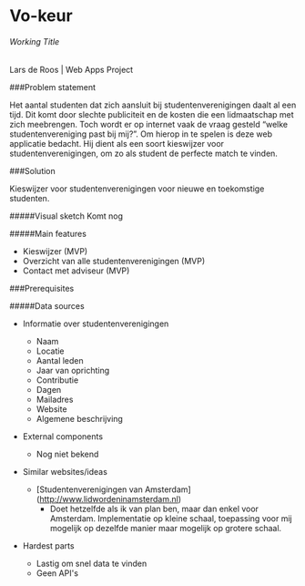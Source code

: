 # Vo-keur 
###### Working Title

Lars de Roos | Web Apps Project


###Problem statement

Het aantal studenten dat zich aansluit bij studentenverenigingen daalt al een tijd. Dit komt door slechte publiciteit en de kosten die een lidmaatschap met zich meebrengen. Toch wordt er op internet vaak de vraag gesteld “welke studentenvereniging past bij mij?”. Om hierop in te spelen is deze web applicatie bedacht. Hij dient als een soort kieswijzer voor studentenverenigingen, om zo als student de perfecte match te vinden. 

###Solution

Kieswijzer voor studentenverenigingen voor nieuwe en toekomstige studenten.

#####Visual sketch
Komt nog

#####Main features
- Kieswijzer (MVP)
- Overzicht van alle studentenverenigingen (MVP)
- Contact met adviseur (MVP)

###Prerequisites

#####Data sources
- Informatie over studentenverenigingen 
	- Naam
	- Locatie
	- Aantal leden
	- Jaar van oprichting
	- Contributie
	- Dagen
	- Mailadres
	- Website
	- Algemene beschrijving
- External components
	- Nog niet bekend
- Similar websites/ideas
	- [Studentenverenigingen van Amsterdam] (http://www.lidwordeninamsterdam.nl)
		- Doet hetzelfde als ik van plan ben, maar dan enkel voor Amsterdam. Implementatie op kleine schaal, toepassing voor mij mogelijk op dezelfde manier maar mogelijk op grotere schaal.

- Hardest parts	
	- Lastig om snel data te vinden
	- Geen API's 

	
	
